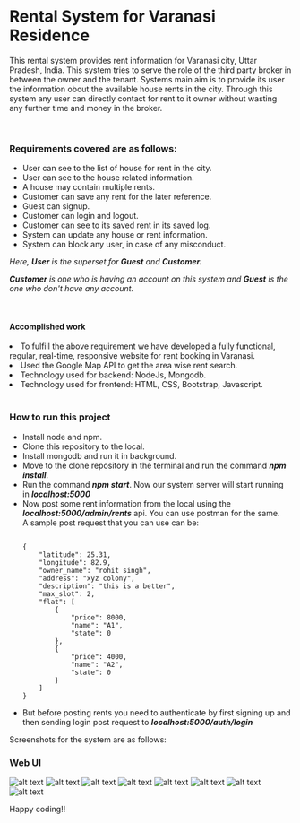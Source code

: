 # Rental System for Varanasi Residence
<p>This rental system provides rent information 
for Varanasi city, Uttar Pradesh, India. This system tries to
serve the role of the third party broker in between the owner and
the tenant. Systems main aim is to provide its user the 
information obout the available house rents in the city.
Through this system any user can directly contact for rent
to it owner without wasting any further time and money in 
the broker.
</p>
<br>
<h3>Requirements covered are as follows:</h3>
<ul>
<li>User can see to the list of house for rent in the city.</li>
<li>User can see to the house related information.</li>
<li>A house may contain multiple rents.</li>
<li>Customer can save any rent for the later reference.</li>
<li>Guest can signup.</li>
<li>Customer can login and logout.</li>
<li>Customer can see to its saved rent in its saved log.</li>
<li>System can update any house or rent information.</li>
<li>System can block any user, in case of any misconduct.</li>
</ul>

<p><i>Here, <b>User</b> is the superset for <b>Guest</b> and
 <b>Customer.</b></i></p>
 <p><i><b>Customer</b> is one who is having an account on this system
  and <b>Guest</b> is the one who don't have any account.</i></p>
<br>

<h4>Accomplished work</h4>
<ul></ul>
<li>To fulfill the above requirement we have developed a fully 
functional, regular, real-time, responsive website for
rent booking in Varanasi. </li>
<li>Used the Google Map API to get the 
area wise rent search.</li>
<li>Technology used for backend: NodeJs, Mongodb.</li>
<li>Technology used for frontend: HTML, CSS, Bootstrap,
Javascript.</li>
<br>

<h3>How to run this project</h3>
<ul>
<li>Install node and npm.</li>
<li>Clone this repository to the local.</li>
<li>Install mongodb and run it in background.</li>
<li>Move to the clone repository in the terminal and
run the command <i><b>npm install</b></i>.</li>
<li>Run the command <i><b>npm start</b></i>. Now our system server will start
running in <i><b>localhost:5000</b></i></li>
<li>Now post some rent information from the local using the
<i><b>localhost:5000/admin/rents</b></i> api. You can use postman for the same.</li>
A sample post request that you can use can be:

```

{
    "latitude": 25.31,
    "longitude": 82.9,
    "owner_name": "rohit singh",
    "address": "xyz colony",
    "description": "this is a better",
    "max_slot": 2,
    "flat": [
        {
            "price": 8000,
            "name": "A1",
            "state": 0
        },
        {
            "price": 4000,
            "name": "A2",
            "state": 0
        }
    ]
}

```

<li>But before posting rents you need to authenticate 
by first signing up and then sending login post request to
<i><b>localhost:5000/auth/login</b></i></li>
</ul>

Screenshots for the system are as follows:

### Web UI


![alt text](images/web/pic1.png)
![alt text](images/web/pic2.png)
![alt text](images/web/pic3.png)
![alt text](images/web/pic4.png)
![alt text](images/web/pic5.png)
![alt text](images/web/pic6.png)
![alt text](images/web/pic7.png)
![alt text](images/web/pic8.png)

Happy coding!!